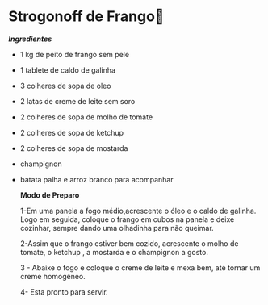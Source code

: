 # Strogonoff de Frango:chicken:

***Ingredientes***

* 1 kg de peito de frango sem pele

* 1 tablete de caldo de galinha

* 3 colheres de sopa de oleo

* 2 latas de creme de leite sem soro

* 2 colheres de sopa de molho de tomate

* 2 colheres de sopa de ketchup

* 2 colheres de sopa de mostarda

* champignon

* batata palha e arroz branco para acompanhar

  

  **Modo de Preparo**

  1-Em uma panela a fogo médio,acrescente o óleo e o caldo de galinha. Logo em seguida, coloque o frango em cubos na panela e deixe cozinhar, sempre dando uma olhadinha para não queimar.

  2-Assim que o frango estiver bem cozido, acrescente o molho de tomate, o ketchup , a mostarda e o champignon a gosto.

  3 - Abaixe o fogo e coloque o creme de leite e mexa bem, até tornar um creme homogêneo.

  4- Esta pronto para servir.

  



